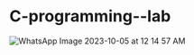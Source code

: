 # C-programming--lab
![WhatsApp Image 2023-10-05 at 12 14 57 AM](https://github.com/SHAKSAMKUMAR/C-programming--lab/assets/146616727/b84d6665-2e5b-4bc0-9d83-915351f0c946)
